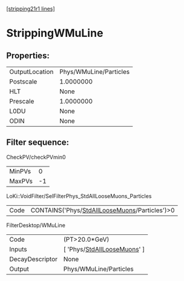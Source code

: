 [[stripping21r1 lines]](./stripping21r1-index)

# StrippingWMuLine

## Properties:

|                |                        |
|----------------|------------------------|
| OutputLocation | Phys/WMuLine/Particles |
| Postscale      | 1.0000000              |
| HLT            | None                   |
| Prescale       | 1.0000000              |
| L0DU           | None                   |
| ODIN           | None                   |

## Filter sequence:

CheckPV/checkPVmin0

|        |     |
|--------|-----|
| MinPVs | 0   |
| MaxPVs | -1  |

LoKi::VoidFilter/SelFilterPhys_StdAllLooseMuons_Particles

|      |                                                                                                    |
|------|----------------------------------------------------------------------------------------------------|
| Code | CONTAINS('Phys/[StdAllLooseMuons](./stripping21r1-commonparticles-stdallloosemuons)/Particles')\>0 |

FilterDesktop/WMuLine

|                 |                                                                                   |
|-----------------|-----------------------------------------------------------------------------------|
| Code            | (PT\>20.0\*GeV)                                                                   |
| Inputs          | [ 'Phys/[StdAllLooseMuons](./stripping21r1-commonparticles-stdallloosemuons)' ] |
| DecayDescriptor | None                                                                              |
| Output          | Phys/WMuLine/Particles                                                            |
